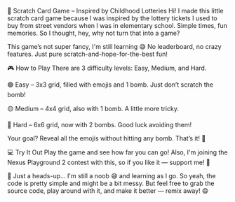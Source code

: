 🎯 Scratch Card Game – Inspired by Childhood Lotteries
Hi! I made this little scratch card game because I was inspired by the lottery tickets I used to buy from street vendors when I was in elementary school. Simple times, fun memories. So I thought, hey, why not turn that into a game?

This game’s not super fancy, I'm still learning 😅
No leaderboard, no crazy features. Just pure scratch-and-hope-for-the-best fun!

🎮 How to Play
There are 3 difficulty levels: Easy, Medium, and Hard.

🟢 Easy – 3x3 grid, filled with emojis and 1 bomb. Just don’t scratch the bomb!

🟡 Medium – 4x4 grid, also with 1 bomb. A little more tricky.

🔴 Hard – 6x6 grid, now with 2 bombs. Good luck avoiding them!

Your goal? Reveal all the emojis without hitting any bomb. That’s it! 🎉

💻 Try It Out
Play the game and see how far you can go!
Also, I'm joining the Nexus Playground 2 contest with this, so if you like it — support me! 🙌

🧠 Just a heads-up...
I'm still a noob 😅 and learning as I go. So yeah, the code is pretty simple and might be a bit messy.
But feel free to grab the source code, play around with it, and make it better — remix away! 😄
